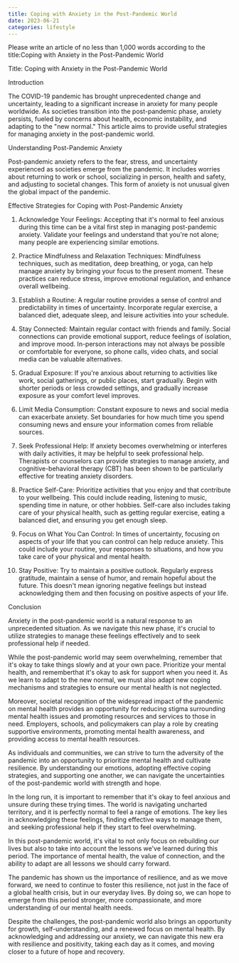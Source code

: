 ```yaml
---
title: Coping with Anxiety in the Post-Pandemic World
date: 2023-06-21
categories: lifestyle
---
```


Please write an article of no less than 1,000 words according to the title:Coping with Anxiety in the Post-Pandemic World

Title: Coping with Anxiety in the Post-Pandemic World

Introduction

The COVID-19 pandemic has brought unprecedented change and uncertainty, leading to a significant increase in anxiety for many people worldwide. As societies transition into the post-pandemic phase, anxiety persists, fueled by concerns about health, economic instability, and adapting to the "new normal." This article aims to provide useful strategies for managing anxiety in the post-pandemic world.

Understanding Post-Pandemic Anxiety

Post-pandemic anxiety refers to the fear, stress, and uncertainty experienced as societies emerge from the pandemic. It includes worries about returning to work or school, socializing in person, health and safety, and adjusting to societal changes. This form of anxiety is not unusual given the global impact of the pandemic.

Effective Strategies for Coping with Post-Pandemic Anxiety

1. Acknowledge Your Feelings: Accepting that it's normal to feel anxious during this time can be a vital first step in managing post-pandemic anxiety. Validate your feelings and understand that you're not alone; many people are experiencing similar emotions.

2. Practice Mindfulness and Relaxation Techniques: Mindfulness techniques, such as meditation, deep breathing, or yoga, can help manage anxiety by bringing your focus to the present moment. These practices can reduce stress, improve emotional regulation, and enhance overall wellbeing.

3. Establish a Routine: A regular routine provides a sense of control and predictability in times of uncertainty. Incorporate regular exercise, a balanced diet, adequate sleep, and leisure activities into your schedule.

4. Stay Connected: Maintain regular contact with friends and family. Social connections can provide emotional support, reduce feelings of isolation, and improve mood. In-person interactions may not always be possible or comfortable for everyone, so phone calls, video chats, and social media can be valuable alternatives.

5. Gradual Exposure: If you're anxious about returning to activities like work, social gatherings, or public places, start gradually. Begin with shorter periods or less crowded settings, and gradually increase exposure as your comfort level improves.

6. Limit Media Consumption: Constant exposure to news and social media can exacerbate anxiety. Set boundaries for how much time you spend consuming news and ensure your information comes from reliable sources.

7. Seek Professional Help: If anxiety becomes overwhelming or interferes with daily activities, it may be helpful to seek professional help. Therapists or counselors can provide strategies to manage anxiety, and cognitive-behavioral therapy (CBT) has been shown to be particularly effective for treating anxiety disorders.

8. Practice Self-Care: Prioritize activities that you enjoy and that contribute to your wellbeing. This could include reading, listening to music, spending time in nature, or other hobbies. Self-care also includes taking care of your physical health, such as getting regular exercise, eating a balanced diet, and ensuring you get enough sleep.

9. Focus on What You Can Control: In times of uncertainty, focusing on aspects of your life that you can control can help reduce anxiety. This could include your routine, your responses to situations, and how you take care of your physical and mental health.

10. Stay Positive: Try to maintain a positive outlook. Regularly express gratitude, maintain a sense of humor, and remain hopeful about the future. This doesn't mean ignoring negative feelings but instead acknowledging them and then focusing on positive aspects of your life.

Conclusion

Anxiety in the post-pandemic world is a natural response to an unprecedented situation. As we navigate this new phase, it's crucial to utilize strategies to manage these feelings effectively and to seek professional help if needed.

While the post-pandemic world may seem overwhelming, remember that it's okay to take things slowly and at your own pace. Prioritize your mental health, and rememberthat it's okay to ask for support when you need it. As we learn to adapt to the new normal, we must also adapt new coping mechanisms and strategies to ensure our mental health is not neglected.

Moreover, societal recognition of the widespread impact of the pandemic on mental health provides an opportunity for reducing stigma surrounding mental health issues and promoting resources and services to those in need. Employers, schools, and policymakers can play a role by creating supportive environments, promoting mental health awareness, and providing access to mental health resources.

As individuals and communities, we can strive to turn the adversity of the pandemic into an opportunity to prioritize mental health and cultivate resilience. By understanding our emotions, adopting effective coping strategies, and supporting one another, we can navigate the uncertainties of the post-pandemic world with strength and hope.

In the long run, it is important to remember that it's okay to feel anxious and unsure during these trying times. The world is navigating uncharted territory, and it is perfectly normal to feel a range of emotions. The key lies in acknowledging these feelings, finding effective ways to manage them, and seeking professional help if they start to feel overwhelming.

In this post-pandemic world, it's vital to not only focus on rebuilding our lives but also to take into account the lessons we've learned during this period. The importance of mental health, the value of connection, and the ability to adapt are all lessons we should carry forward.

The pandemic has shown us the importance of resilience, and as we move forward, we need to continue to foster this resilience, not just in the face of a global health crisis, but in our everyday lives. By doing so, we can hope to emerge from this period stronger, more compassionate, and more understanding of our mental health needs.

Despite the challenges, the post-pandemic world also brings an opportunity for growth, self-understanding, and a renewed focus on mental health. By acknowledging and addressing our anxiety, we can navigate this new era with resilience and positivity, taking each day as it comes, and moving closer to a future of hope and recovery.